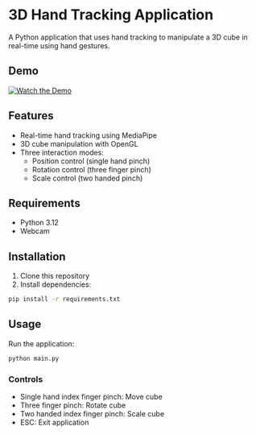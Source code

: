 # 3D Hand Tracking Application

A Python application that uses hand tracking to manipulate a 3D cube in real-time using hand gestures.

## Demo
[![Watch the Demo](https://img.youtube.com/vi/nN92MZHrX_s/0.jpg)](https://www.youtube.com/watch?v=nN92MZHrX_s)


## Features
- Real-time hand tracking using MediaPipe
- 3D cube manipulation with OpenGL
- Three interaction modes:
  - Position control (single hand pinch)
  - Rotation control (three finger pinch)
  - Scale control (two handed pinch)

## Requirements
- Python 3.12
- Webcam

## Installation
1. Clone this repository
2. Install dependencies:
```bash
pip install -r requirements.txt
```

## Usage
Run the application:
```bash
python main.py
```

### Controls
- Single hand index finger pinch: Move cube
- Three finger pinch: Rotate cube
- Two handed index finger pinch: Scale cube
- ESC: Exit application
